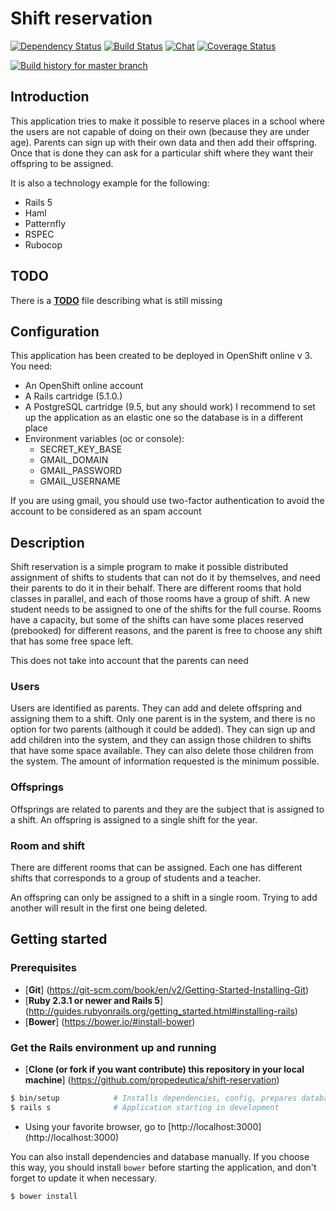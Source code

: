 # Shift reservation
[![Dependency Status](https://gemnasium.com/badges/github.com/propedeutica/shift-reservation.svg)](https://gemnasium.com/github.com/propedeutica/shift-reservation)
[![Build Status](https://travis-ci.org/propedeutica/shift-reservation.svg?branch=master)](https://travis-ci.org/propedeutica/shift-reservation)
[![Chat](https://badges.gitter.im/propedeutica/shift-reservation.png)](https://gitter.im/propedeutica/shift-reservation)
[![Coverage Status](https://coveralls.io/repos/github/propedeutica/shift-reservation/badge.svg?branch=master)](https://coveralls.io/github/propedeutica/shift-reservation?branch=master)

[![Build history for master branch](https://buildstats.info/travisci/chart/propedeutica/shift-reservation?branch=master&buildCount=50)](https://travis-ci.org/propedeutica/shift-reservation/branches)

## Introduction
This application tries to make it possible to reserve places in a school where the users are not capable of doing on their own (because they are under age). Parents can sign up with their own data and then add their offspring. Once that is done they can ask for a particular shift where they want their offspring to be assigned.

It is also a technology example for the following:
- Rails 5
- Haml
- Patternfly
- RSPEC
- Rubocop

## TODO
There is a [**TODO**](TODO.md) file describing what is still missing

## Configuration
This application has been created to be deployed in OpenShift online v 3.
You need:
- An OpenShift online account
- A Rails cartridge (5.1.0.)
- A PostgreSQL cartridge (9.5, but any should work)
 I recommend to set up the application as an elastic one so the database is in a different place
- Environment variables (oc or console):
  - SECRET_KEY_BASE
  - GMAIL_DOMAIN
  - GMAIL_PASSWORD
  - GMAIL_USERNAME

If you are using gmail, you should use two-factor authentication to avoid the account to be considered as an spam account

## Description
Shift reservation is a simple program to make it possible distributed assignment of shifts to students that can not do it by themselves, and need their parents to do it in their behalf.
There are different rooms that hold classes in parallel, and each of those rooms have a group of shift. A new student needs to be assigned to one of the shifts for the full course. Rooms have a capacity, but some of the shifts can have some places reserved (prebooked) for different reasons, and the parent is free to choose any shift that has some free space left.

This does not take into account that the parents can need

### Users
Users are identified as parents. They can add and delete offspring and assigning them to a shift. Only one parent is in the system, and there is no option for two parents (although it could be added). They can sign up and add children into the system, and they can assign those children to shifts that have some space available. They can also delete those children from the system.
The amount of information requested is the minimum possible.

### Offsprings
Offsprings are related to parents and they are the subject that is assigned to a shift. An offspring is assigned to a single shift for the year.

### Room and shift
There are different rooms that can be assigned. Each one has different shifts that corresponds to a group of students and a teacher.

An offspring can only be assigned to a shift in a single room. Trying to add another will result in the first one being deleted.

## Getting started
### Prerequisites
- [**Git**] (https://git-scm.com/book/en/v2/Getting-Started-Installing-Git)
- [**Ruby 2.3.1 or newer and Rails 5**] (http://guides.rubyonrails.org/getting_started.html#installing-rails)
- [**Bower**] (https://bower.io/#install-bower)

### Get the Rails environment up and running
- [**Clone (or fork if you want contribute) this repository in your local machine**] (https://github.com/propedeutica/shift-reservation)
```bash
$ bin/setup            # Installs dependencies, config, prepares database, etc
$ rails s              # Application starting in development
```
- Using your favorite browser, go to [http://localhost:3000] (http://localhost:3000)

You can also install dependencies and database manually. If you choose this way, you should install `bower` before starting the application, and don't forget to update it when necessary.
```bash
$ bower install     
```
